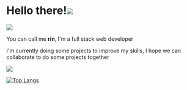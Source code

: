 # **Hello there!**![](https://komarev.com/ghpvc/?username=your-github-R1N-NY44&color=14e0e0&style=flat-square)
![](https://i.pinimg.com/originals/df/ea/ef/dfeaef14270d7418b9c7960d279753f9.gif)
<!-- [![Anurag's GitHub stats](https://github-readme-stats.vercel.app/api?username=R1N-NY44)](https://github.com/R1N-NY44/github-readme-stats) -->
You can call me **rin**,
I'm a full stack web developer

I'm currently doing some projects to improve my skills, I hope we can collaborate to do some projects together


<!-- ![](https://github-readme-stats.vercel.app/api?username=R1N-NY44&show_icons=true&theme=gruvbox) -->
![](https://github-readme-stats.vercel.app/api?username=R1N-NY44&show_icons=true)

[![Top Langs](https://github-readme-stats.vercel.app/api/top-langs/?username=R1N-NY44&layout=compact)](https://github.com/R1N-NY44/github-readme-stats)

<!-- Repo Pins -->
<!-- [![Readme Card](https://github-readme-stats.vercel.app/api/pin/?username=anuraghazra&repo=github-readme-stats)](https://github.com/anuraghazra/github-readme-stats) -->


